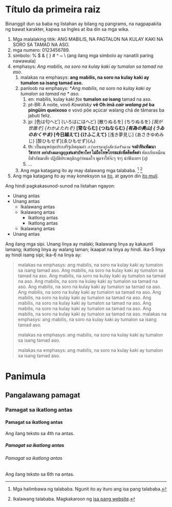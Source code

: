 # Título da primeira raiz

Binanggit dun sa baba ng listahan ay bilang ng pangrams, na nagpapakita ng bawat karakter, kapwa sa Ingles at iba din sa mga wika.

1. Mga malalaking titik: ANG MABILIS, NA PAGTALON NA KULAY KAKI NA SORO SA TAMAD NA ASO. 
2. mga numero: 0123456789. 
3. simbolo: % $ & { } # ^ ~ \ (ang ilang mga simbolo ay nanatili paring nawawala)
4. emphasys: *Ang mabilis, na soro na kulay kaki ay tumalon sa tamad na aso.* 
    1. malakas na emphasys: **ang mabilis, na soro na kulay kaki ay tumalon sa isang tamad aso.**
    2. panloob na emphasys: **Ang *mabilis, na soro na kulay kaki ay tumalon sa tamad na * aso.** 
        1. en: mabilis, kulay kaki *fox* **tumalon *sa* isang** tamad na aso.
        2. pt-BR: À noite, vovô *Kowalsky* **vê Oh ímã *cair walang pé* ba pingüim queixoso** e vovó põe açúcar walang chá de tâmaras ba jabuti feliz.
        3. jp: [色は匂へど] {いろはにほへど} [散りぬるを] {ちりぬるを} *[我が世誰ぞ] {わかよたれぞ}* **[常ならむ] {つねならむ} *[有為の奥山] {うゐのおくやま}* [今日越えて] {けふこえて}** [浅き夢見じ] {あさきゆめみじ} [酔ひもせず]{ゑひもせず}(ん)
        4. th: เป็นมนุษย์สุดประเสริฐเลิศคุณค่า *กว่าบรรดาฝูงสัตว์เดรัจฉาน* **จงฝ่าฟันพัฒนาวิชาการ *อย่าล้างผลาญฤๅเข่นฆ่าบีฑาใคร* ไม่ถือโทษโกรธแช่งซัดฮึดฮัดด่า** หัดอภัยเหมือนกีฬาอัชฌาสัย ปฏิบัติประพฤติกฎกำหนดใจ พูดจาให้จ๊ะๆ จ๋าๆ น่าฟังเอยฯ (ฦ)
        5. ...
    3. Ang mga katagang ito ay may dalawang mga talababa. [^1] [^2]
5. Ang mga katagang ito ay may koneksyon sa [ito](https://example-this.com), at gayon din [ito muli](https://example-this-again.com).

Ang hindi pagkakasunod-sunod na listahan ngayon:

* Unang antas
* Unang antas 
    * Ikalawang antas
    * Ikalawang antas 
        * Ikatlong antas
        * Ikatlong antas
    * Ikalawang antas
* Unang antas

Ang ilang mga sipi. Unang linya ay malaki; Ikalawang linya ay kakaunti lamang; ikatlong linya ay walang laman; ikaapat na linya ay hindi. ika-5 linya ay hindi isang sipi; ika-6 na linya ay:

> malakas na emphasys: ang mabilis, na soro na kulay kaki ay tumalon sa isang tamad aso. Ang mabilis, na soro na kulay kaki ay tumalon sa tamad na aso. Ang mabilis, na soro na kulay kaki ay tumalon sa tamad na aso. Ang mabilis, na soro na kulay kaki ay tumalon sa tamad na aso. Ang mabilis, na soro na kulay kaki ay tumalon sa tamad na aso. Ang mabilis, na soro na kulay kaki ay tumalon sa tamad na aso. Ang mabilis, na soro na kulay kaki ay tumalon sa tamad na aso. Ang mabilis, na soro na kulay kaki ay tumalon sa tamad na aso. Ang mabilis, na soro na kulay kaki ay tumalon sa tamad na aso. Ang mabilis, na soro na kulay kaki ay tumalon sa tamad na aso. malakas na emphasys: ang mabilis, na soro na kulay kaki ay tumalon sa isang tamad aso.
> 
> malakas na emphasys: ang mabilis, na soro na kulay kaki ay tumalon sa isang tamad aso.
> 
> malakas na emphasys: ang mabilis, na soro na kulay kaki ay tumalon sa isang tamad aso.

# Panimula

## Pangalawang pamagat

### Pamagat sa ikatlong antas

#### Pamagat sa ikatlong antas

Ang ilang teksto sa 4th na antas.

##### Pamagat sa ikatlong antas

###### Pamagat sa ikatlong antas

Ang ilang teksto sa 6th na antas.

[^1]: Mga halimbawa ng talababa. Ngunit ito ay ituro ang isa pang talababa.

[^2]: Ikalawang talababa. Magkakaroon ng [isa pang website](https://example-another-website.com).